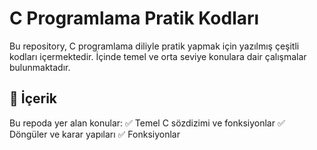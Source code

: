 # C Programlama Pratik Kodları
Bu repository, C programlama diliyle pratik yapmak için yazılmış çeşitli kodları içermektedir. İçinde temel ve orta seviye konulara dair çalışmalar bulunmaktadır.

## 📌 İçerik
Bu repoda yer alan konular:
✅ Temel C sözdizimi ve fonksiyonlar
✅ Döngüler ve karar yapıları
✅ Fonksiyonlar
